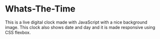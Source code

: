# Whats-The-Time

This is a live digital clock made with JavaScript with a nice background image. This clock also shows date and day and it is made responsive using CSS flexbox. 